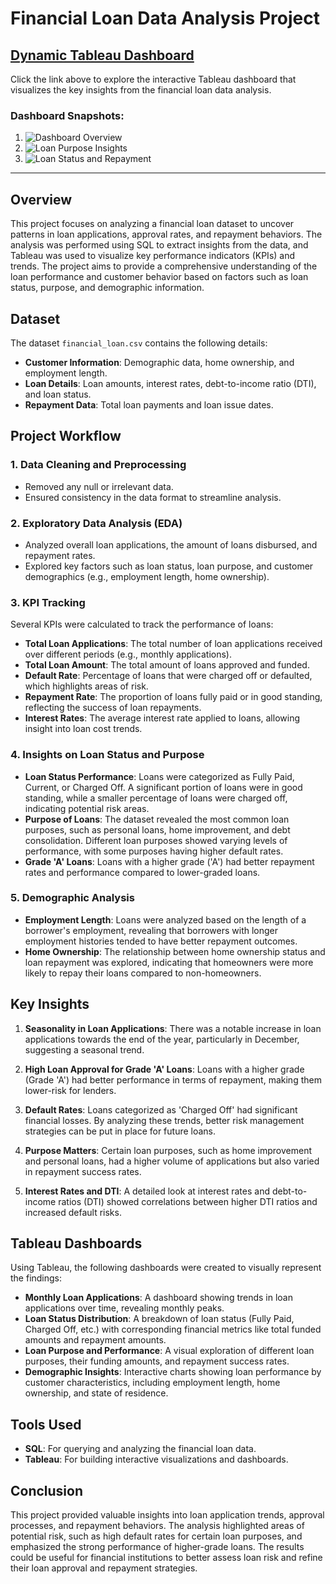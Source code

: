 # Financial Loan Data Analysis Project

## [Dynamic Tableau Dashboard](https://public.tableau.com/views/BankLoansProject/OVERVIEW?:language=en-US&:sid=&:redirect=auth&:display_count=n&:origin=viz_share_link) 

Click the link above to explore the interactive Tableau dashboard that visualizes the key insights from the financial loan data analysis.

### Dashboard Snapshots:
1. ![Dashboard Overview](link-to-image-1)
2. ![Loan Purpose Insights](link-to-image-2)
3. ![Loan Status and Repayment](link-to-image-3)

---

## Overview

This project focuses on analyzing a financial loan dataset to uncover patterns in loan applications, approval rates, and repayment behaviors. The analysis was performed using SQL to extract insights from the data, and Tableau was used to visualize key performance indicators (KPIs) and trends. The project aims to provide a comprehensive understanding of the loan performance and customer behavior based on factors such as loan status, purpose, and demographic information.

## Dataset

The dataset `financial_loan.csv` contains the following details:
- **Customer Information**: Demographic data, home ownership, and employment length.
- **Loan Details**: Loan amounts, interest rates, debt-to-income ratio (DTI), and loan status.
- **Repayment Data**: Total loan payments and loan issue dates.

## Project Workflow

### 1. **Data Cleaning and Preprocessing**
   - Removed any null or irrelevant data.
   - Ensured consistency in the data format to streamline analysis.

### 2. **Exploratory Data Analysis (EDA)**
   - Analyzed overall loan applications, the amount of loans disbursed, and repayment rates.
   - Explored key factors such as loan status, loan purpose, and customer demographics (e.g., employment length, home ownership).

### 3. **KPI Tracking**
   Several KPIs were calculated to track the performance of loans:
   
   - **Total Loan Applications**: The total number of loan applications received over different periods (e.g., monthly applications).
   - **Total Loan Amount**: The total amount of loans approved and funded.
   - **Default Rate**: Percentage of loans that were charged off or defaulted, which highlights areas of risk.
   - **Repayment Rate**: The proportion of loans fully paid or in good standing, reflecting the success of loan repayments.
   - **Interest Rates**: The average interest rate applied to loans, allowing insight into loan cost trends.

### 4. **Insights on Loan Status and Purpose**
   - **Loan Status Performance**: Loans were categorized as Fully Paid, Current, or Charged Off. A significant portion of loans were in good standing, while a smaller percentage of loans were charged off, indicating potential risk areas.
   - **Purpose of Loans**: The dataset revealed the most common loan purposes, such as personal loans, home improvement, and debt consolidation. Different loan purposes showed varying levels of performance, with some purposes having higher default rates.
   - **Grade 'A' Loans**: Loans with a higher grade ('A') had better repayment rates and performance compared to lower-graded loans.

### 5. **Demographic Analysis**
   - **Employment Length**: Loans were analyzed based on the length of a borrower's employment, revealing that borrowers with longer employment histories tended to have better repayment outcomes.
   - **Home Ownership**: The relationship between home ownership status and loan repayment was explored, indicating that homeowners were more likely to repay their loans compared to non-homeowners.

## Key Insights

1. **Seasonality in Loan Applications**: There was a notable increase in loan applications towards the end of the year, particularly in December, suggesting a seasonal trend.
   
2. **High Loan Approval for Grade 'A' Loans**: Loans with a higher grade (Grade 'A') had better performance in terms of repayment, making them lower-risk for lenders.
   
3. **Default Rates**: Loans categorized as 'Charged Off' had significant financial losses. By analyzing these trends, better risk management strategies can be put in place for future loans.
   
4. **Purpose Matters**: Certain loan purposes, such as home improvement and personal loans, had a higher volume of applications but also varied in repayment success rates.

5. **Interest Rates and DTI**: A detailed look at interest rates and debt-to-income ratios (DTI) showed correlations between higher DTI ratios and increased default risks.

## Tableau Dashboards

Using Tableau, the following dashboards were created to visually represent the findings:

- **Monthly Loan Applications**: A dashboard showing trends in loan applications over time, revealing monthly peaks.
- **Loan Status Distribution**: A breakdown of loan status (Fully Paid, Charged Off, etc.) with corresponding financial metrics like total funded amounts and repayment amounts.
- **Loan Purpose and Performance**: A visual exploration of different loan purposes, their funding amounts, and repayment success rates.
- **Demographic Insights**: Interactive charts showing loan performance by customer characteristics, including employment length, home ownership, and state of residence.

## Tools Used

- **SQL**: For querying and analyzing the financial loan data.
- **Tableau**: For building interactive visualizations and dashboards.

## Conclusion

This project provided valuable insights into loan application trends, approval processes, and repayment behaviors. The analysis highlighted areas of potential risk, such as high default rates for certain loan purposes, and emphasized the strong performance of higher-grade loans. The results could be useful for financial institutions to better assess loan risk and refine their loan approval and repayment strategies.
